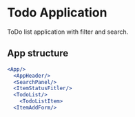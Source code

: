 # Todo Application

ToDo list application with filter and search.

## App structure
```jsx 
<App/>
  <AppHeader/>
  <SearchPanel/>
  <ItemStatusFitler/>
  <TodoList/>
    <TodoListItem>
  <ItemAddForm/>
```